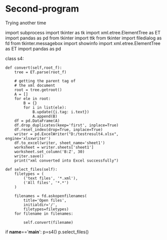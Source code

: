 # Second-program
Trying another time


import subprocess
import tkinter as tk
import xml.etree.ElementTree as ET
import pandas as pd
from tkinter import ttk
from tkinter import filedialog as fd
from tkinter.messagebox import showinfo
import xml.etree.ElementTree as ET
import pandas as pd


class s4:


    def convert(self,root_f):
        tree = ET.parse(root_f)

        # getting the parent tag of
        # the xml document
        root = tree.getroot()
        A = []
        for ele in root:
            B = {}
            for i in list(ele):
                B.update({i.tag: i.text})
                A.append(B)
        df = pd.DataFrame(A)
        df.drop_duplicates(keep='first', inplace=True)
        df.reset_index(drop=True, inplace=True)
        writer = pd.ExcelWriter("D:/testresult4.xlsx", engine='xlsxwriter')
        df.to_excel(writer, sheet_name='sheet1')
        worksheet = writer.sheets['sheet1']
        worksheet.set_column('B:Z', 30)
        writer.save()
        print("xml converted into Excel successfully")

    def select_files(self):
        filetypes = (
            ('text files', '*.xml'),
            ('All files', '*.*')
        )

        filenames = fd.askopenfilenames(
            title='Open files',
            initialdir='/',
            filetypes=filetypes)
        for filename in filenames:

            self.convert(filename)


if __name__=='__main__':
    p=s4()
    p.select_files()

